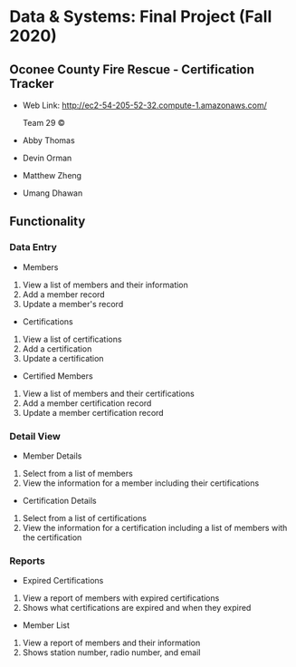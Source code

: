 # Data & Systems: Final Project (Fall 2020)

## Oconee County Fire Rescue - Certification Tracker 

- Web Link: http://ec2-54-205-52-32.compute-1.amazonaws.com/


  Team 29 © 

- Abby Thomas
- Devin Orman
- Matthew Zheng
- Umang Dhawan

## Functionality

### Data Entry
- Members
1. View a list of members and their information
2. Add a member record
3. Update a member's record

- Certifications
1. View a list of certifications
2. Add a certification
3. Update a certification

- Certified Members
1. View a list of members and their certifications
2. Add a member certification record
3. Update a member certification record


### Detail View
- Member Details
1. Select from a list of members
2. View the information for a member including their certifications

- Certification Details
1. Select from a list of certifications
2. View the information for a certification including a list of members with the certification


### Reports
- Expired Certifications
1. View a report of members with expired certifications
2. Shows what certifications are expired and when they expired

- Member List
1. View a report of members and their information
2. Shows station number, radio number, and email

